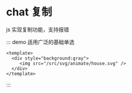 # chat 复制

js 实现复制功能，支持报错

::: demo 适用广泛的基础单选

```vue
<template>
  <div style="background:gray">
     <img src="/src/svg/animate/house.svg" />
  </div>
</template>

```

:::

<start />
<vssue />
